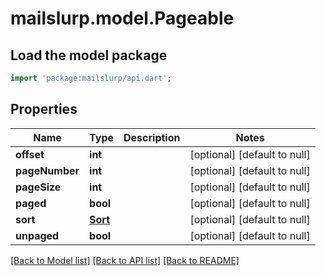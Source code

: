 # mailslurp.model.Pageable

## Load the model package
```dart
import 'package:mailslurp/api.dart';
```

## Properties
Name | Type | Description | Notes
------------ | ------------- | ------------- | -------------
**offset** | **int** |  | [optional] [default to null]
**pageNumber** | **int** |  | [optional] [default to null]
**pageSize** | **int** |  | [optional] [default to null]
**paged** | **bool** |  | [optional] [default to null]
**sort** | [**Sort**](Sort) |  | [optional] [default to null]
**unpaged** | **bool** |  | [optional] [default to null]

[[Back to Model list]](../README#documentation-for-models) [[Back to API list]](../README#documentation-for-api-endpoints) [[Back to README]](../README)


